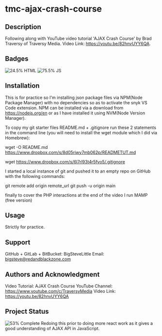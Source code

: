 # tmc-ajax-crash-course

## Description
Following along with YouTube video tutorial 'AJAX Crash Course' by Brad Traversy of Traversy Media. Video Link: https://youtu.be/82hnvUYY6QA.

## Badges
![24.5% HTML](https://img.shields.io/static/v1?label=HTML&message=24.5%&color=orange)
![75.5% JS](https://img.shields.io/static/v1?label=JS&message=75.5%&color=yellow)

## Installation
This is for practice so I'm installing json package files via NPM(Node Package Manager) with no dependencies so as to activate the snyk VS Code extension. NPM can be installed via a download from https://nodejs.org/en or as I have installed it using NVM(Node Version Manager).

To copy my git starter files README.md + .gitignore run these 2 statements in the command line (you will need to install the wget module which I did via Homebrew):

wget -O README.md https://www.dropbox.com/s/8d05riwy7mb062p/READMETUT.md 

wget https://www.dropbox.com/s/6l7rl93t4r5fvo5/.gitignore 

I started a local instance of git and pushed it to an empty repo on GitHub with the following commands:

git remote add origin remote_url
git push -u origin main

finally to cover the PHP interactions at the end of the video I run MAMP (free version)

## Usage
Strictly for practice.

## Support
GitHub + GitLab + BitBucket: BigSteveLittle
Email: bigsteve@redandblackzone.com

## Authors and Acknowledgment
Video Tutorial: AJAX Crash Course
YouTube Channel: https://www.youtube.com/c/TraversyMedia
Video Link: https://youtu.be/82hnvUYY6QA

## Project Status
![53% Complete](https://img.shields.io/static/v1?label=Completed&message=53%&color=green)
Redoing this prior to doing more react work as it gives a good understanding of AJAX API in JavaScript.